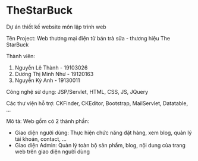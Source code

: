 # TheStarBuck

Dự án thiết kế website môn lập trình web 

Tên Project: Web thương mại điện tử bán trà sữa - thương hiệu The StarBuck

Thành viên:
  1. Nguyễn Lê Thành - 19103026
  2. Dương Thị Minh Như - 19120163
  3. Nguyễn Kỳ Anh - 19130011
  
Công nghệ sử dụng: JSP/Servlet, HTML, CSS, JS, JQuery

Các thư viện hỗ trợ: CKFinder, CKEditor, Bootstrap, MailServlet, Datatable, ...

Mô tả: Web gồm có 2 thành phần: 
 - Giao diện người dùng: Thực hiện chức năng đặt hàng, xem blog, quản lý tài khoản, contact, ...
 - Giao diện Admin: Quản lý toàn bộ sản phẩm, blog, nội dung của trang web trên giao diện người dùng
